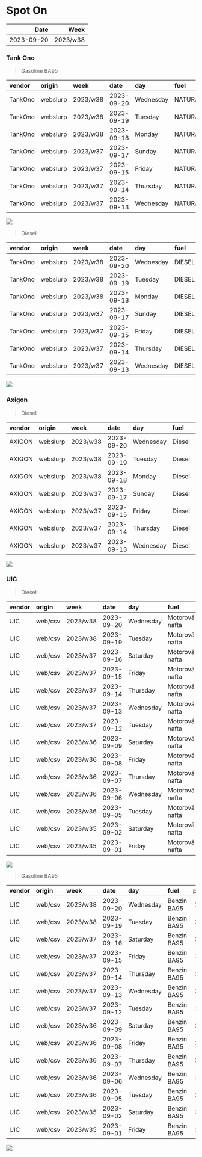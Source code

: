 Spot On
================

|       Date |     Week |
|-----------:|---------:|
| 2023-09-20 | 2023/w38 |

### Tank Ono

> Gasoline BA95

| vendor  | origin   | week     | date       | day       | fuel      | price | PriceVAT |
|:--------|:---------|:---------|:-----------|:----------|:----------|------:|---------:|
| TankOno | webslurp | 2023/w38 | 2023-09-20 | Wednesday | NATURAL95 | 32.15 |     38.9 |
| TankOno | webslurp | 2023/w38 | 2023-09-19 | Tuesday   | NATURAL95 | 32.15 |     38.9 |
| TankOno | webslurp | 2023/w38 | 2023-09-18 | Monday    | NATURAL95 | 32.15 |     38.9 |
| TankOno | webslurp | 2023/w37 | 2023-09-17 | Sunday    | NATURAL95 | 32.15 |     38.9 |
| TankOno | webslurp | 2023/w37 | 2023-09-15 | Friday    | NATURAL95 | 31.82 |     38.5 |
| TankOno | webslurp | 2023/w37 | 2023-09-14 | Thursday  | NATURAL95 | 31.82 |     38.5 |
| TankOno | webslurp | 2023/w37 | 2023-09-13 | Wednesday | NATURAL95 | 31.82 |     38.5 |

<img src="SpotOn_files/figure-gfm/tono-ba95-1.png" style="display: block; margin: auto auto auto 0;" />

> Diesel

| vendor  | origin   | week     | date       | day       | fuel   | price | PriceVAT |
|:--------|:---------|:---------|:-----------|:----------|:-------|------:|---------:|
| TankOno | webslurp | 2023/w38 | 2023-09-20 | Wednesday | DIESEL | 32.15 |     38.9 |
| TankOno | webslurp | 2023/w38 | 2023-09-19 | Tuesday   | DIESEL | 31.82 |     38.5 |
| TankOno | webslurp | 2023/w38 | 2023-09-18 | Monday    | DIESEL | 31.82 |     38.5 |
| TankOno | webslurp | 2023/w37 | 2023-09-17 | Sunday    | DIESEL | 31.82 |     38.5 |
| TankOno | webslurp | 2023/w37 | 2023-09-15 | Friday    | DIESEL | 31.32 |     37.9 |
| TankOno | webslurp | 2023/w37 | 2023-09-14 | Thursday  | DIESEL | 30.99 |     37.5 |
| TankOno | webslurp | 2023/w37 | 2023-09-13 | Wednesday | DIESEL | 30.99 |     37.5 |

<img src="SpotOn_files/figure-gfm/tono-diesel-1.png" style="display: block; margin: auto auto auto 0;" />

### Axigon

> Diesel

| vendor | origin   | week     | date       | day       | fuel   | price | PriceVAT |
|:-------|:---------|:---------|:-----------|:----------|:-------|------:|---------:|
| AXIGON | webslurp | 2023/w38 | 2023-09-20 | Wednesday | Diesel |  33.9 |     41.0 |
| AXIGON | webslurp | 2023/w38 | 2023-09-19 | Tuesday   | Diesel |  33.9 |     41.0 |
| AXIGON | webslurp | 2023/w38 | 2023-09-18 | Monday    | Diesel |  33.0 |     40.0 |
| AXIGON | webslurp | 2023/w37 | 2023-09-17 | Sunday    | Diesel |  33.0 |     40.0 |
| AXIGON | webslurp | 2023/w37 | 2023-09-15 | Friday    | Diesel |  33.0 |     40.0 |
| AXIGON | webslurp | 2023/w37 | 2023-09-14 | Thursday  | Diesel |  33.0 |     40.0 |
| AXIGON | webslurp | 2023/w37 | 2023-09-13 | Wednesday | Diesel |  32.5 |     39.4 |

<img src="SpotOn_files/figure-gfm/axigon-diesel-1.png" style="display: block; margin: auto auto auto 0;" />

### UIC

> Diesel

| vendor | origin  | week     | date       | day       | fuel           | price | priceVAT |
|:-------|:--------|:---------|:-----------|:----------|:---------------|------:|---------:|
| UIC    | web/csv | 2023/w38 | 2023-09-20 | Wednesday | Motorová nafta |  32.1 |     38.8 |
| UIC    | web/csv | 2023/w38 | 2023-09-19 | Tuesday   | Motorová nafta |  32.4 |     39.2 |
| UIC    | web/csv | 2023/w37 | 2023-09-16 | Saturday  | Motorová nafta |  32.7 |     39.6 |
| UIC    | web/csv | 2023/w37 | 2023-09-15 | Friday    | Motorová nafta |  32.5 |     39.3 |
| UIC    | web/csv | 2023/w37 | 2023-09-14 | Thursday  | Motorová nafta |  32.1 |     38.8 |
| UIC    | web/csv | 2023/w37 | 2023-09-13 | Wednesday | Motorová nafta |  31.9 |     38.6 |
| UIC    | web/csv | 2023/w37 | 2023-09-12 | Tuesday   | Motorová nafta |  31.6 |     38.2 |
| UIC    | web/csv | 2023/w36 | 2023-09-09 | Saturday  | Motorová nafta |  31.2 |     37.8 |
| UIC    | web/csv | 2023/w36 | 2023-09-08 | Friday    | Motorová nafta |  30.8 |     37.3 |
| UIC    | web/csv | 2023/w36 | 2023-09-07 | Thursday  | Motorová nafta |  30.5 |     36.9 |
| UIC    | web/csv | 2023/w36 | 2023-09-06 | Wednesday | Motorová nafta |  30.5 |     36.9 |
| UIC    | web/csv | 2023/w36 | 2023-09-05 | Tuesday   | Motorová nafta |  30.2 |     36.5 |
| UIC    | web/csv | 2023/w35 | 2023-09-02 | Saturday  | Motorová nafta |  30.1 |     36.4 |
| UIC    | web/csv | 2023/w35 | 2023-09-01 | Friday    | Motorová nafta |  29.9 |     36.2 |

<img src="SpotOn_files/figure-gfm/uic-diesel-1.png" style="display: block; margin: auto auto auto 0;" />

> Gasoline BA95

| vendor | origin  | week     | date       | day       | fuel        | price | priceVAT |
|:-------|:--------|:---------|:-----------|:----------|:------------|------:|---------:|
| UIC    | web/csv | 2023/w38 | 2023-09-20 | Wednesday | Benzin BA95 |  32.4 |     39.2 |
| UIC    | web/csv | 2023/w38 | 2023-09-19 | Tuesday   | Benzin BA95 |  32.7 |     39.6 |
| UIC    | web/csv | 2023/w37 | 2023-09-16 | Saturday  | Benzin BA95 |  32.6 |     39.4 |
| UIC    | web/csv | 2023/w37 | 2023-09-15 | Friday    | Benzin BA95 |  32.5 |     39.3 |
| UIC    | web/csv | 2023/w37 | 2023-09-14 | Thursday  | Benzin BA95 |  32.2 |     39.0 |
| UIC    | web/csv | 2023/w37 | 2023-09-13 | Wednesday | Benzin BA95 |  32.1 |     38.8 |
| UIC    | web/csv | 2023/w37 | 2023-09-12 | Tuesday   | Benzin BA95 |  32.1 |     38.8 |
| UIC    | web/csv | 2023/w36 | 2023-09-09 | Saturday  | Benzin BA95 |  31.9 |     38.6 |
| UIC    | web/csv | 2023/w36 | 2023-09-08 | Friday    | Benzin BA95 |  31.6 |     38.2 |
| UIC    | web/csv | 2023/w36 | 2023-09-07 | Thursday  | Benzin BA95 |  31.5 |     38.1 |
| UIC    | web/csv | 2023/w36 | 2023-09-06 | Wednesday | Benzin BA95 |  31.5 |     38.1 |
| UIC    | web/csv | 2023/w36 | 2023-09-05 | Tuesday   | Benzin BA95 |  31.6 |     38.2 |
| UIC    | web/csv | 2023/w35 | 2023-09-02 | Saturday  | Benzin BA95 |  31.8 |     38.5 |
| UIC    | web/csv | 2023/w35 | 2023-09-01 | Friday    | Benzin BA95 |  31.7 |     38.4 |

<img src="SpotOn_files/figure-gfm/uic-ba95-1.png" style="display: block; margin: auto auto auto 0;" />

